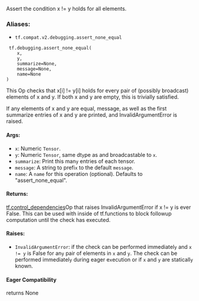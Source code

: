 
Assert the condition x != y holds for all elements.
### Aliases:
- `tf.compat.v2.debugging.assert_none_equal`

```
 tf.debugging.assert_none_equal(
    x,
    y,
    summarize=None,
    message=None,
    name=None
)
```

This Op checks that x[i] != y[i] holds for every pair of (possibly broadcast) elements of x and y. If both x and y are empty, this is trivially satisfied.

If any elements of x and y are equal, message, as well as the first summarize entries of x and y are printed, and InvalidArgumentError is raised.
#### Args:
- `x`: Numeric `Tensor`.
- `y`: Numeric `Tensor`, same dt`y`pe as and broadcastable to `x`.
- `summarize`: Print this man`y` entries of each tensor.
- `message`: A string to prefi`x` to the default `message`.
- `name`: A `name` for this operation (optional). Defaults to "assert_none_equal".
#### Returns:
[tf.control_dependencies](https://www.tensorflow.org/api_docs/python/tf/control_dependencies)Op that raises InvalidArgumentError if x != y is ever False. This can be used with  inside of tf.functions to block followup computation until the check has executed.

#### Raises:
- `InvalidArgumentError`: if the check can be performed immediatel`y` and `x != y` is False for an`y` pair of elements in `x` and `y`. The check can be performed immediatel`y` during eager e`x`ecution or if `x` and `y` are staticall`y` known.
#### Eager Compatibility

returns None
